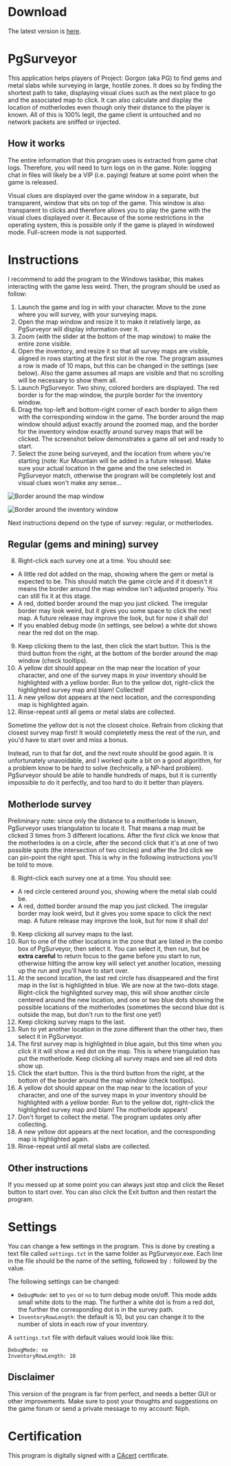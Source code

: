 # Download
The latest version is [here](https://github.com/dlebansais/PgSurveyor-Disclosed/releases/download/v1.0.0.43/PgSurveyor.exe).

# PgSurveyor
This application helps players of Project: Gorgon (aka PG) to find gems and metal slabs while surveying in large, hostile zones. It does so by finding the shortest path to take, displaying visual clues such as the next place to go and the associated map to click. It can also calculate and display the location of motherlodes even though only their distance to the player is known.
All of this is 100% legit, the game client is untouched and no network packets are sniffed or injected.  

## How it works
The entire information that this program uses is extracted from game chat logs. Therefore, you will need to turn logs on in the game. Note: logging chat in files will likely be a VIP (i.e. paying) feature at some point when the game is released.

Visual clues are displayed over the game window in a separate, but transparent, window that sits on top of the game. This window is also transparent to clicks and therefore allows you to play the game with the visual clues displayed over it.
Because of the some restrictions in the operating system, this is possible only if the game is played in windowed mode. Full-screen mode is not supported.

# Instructions
I recommend to add the program to the Windows taskbar, this makes interacting with the game less weird.
Then, the program should be used as follow:

1. Launch the game and log in with your character. Move to the zone where you will survey, with your surveying maps.
2. Open the map window and resize it to make it relatively large, as PgSurveyor will display information over it.
3. Zoom (with the slider at the bottom of the map window) to make the entire zone visible.
4. Open the inventory, and resize it so that all survey maps are visible, aligned in rows starting at the first slot in the row. The program assumes a row is made of 10 maps, but this can be changed in the settings (see below). Also the game assumes all maps are visible and that no scrolling will be necessary to show them all.
5. Launch PgSurveyor. Two shiny, colored borders are displayed. The red border is for the map window, the purple border for the inventory window.
6. Drag the top-left and bottom-right corner of each border to align them with the corresponding window in the game. The border around the map window should adjust exactly around the zoomed map, and the border for the inventory window exactly around survey maps that will be clicked. The screenshot below demonstrates a game all set and ready to start.
7. Select the zone being surveyed, and the location from where you're starting (note: Kur Mountain will be added in a future release). Make sure your actual location in the game and the one selected in PgSurveyor match, otherwise the program will be completely lost and visual clues won't make any sense...

![Border around the map window](/Screenshots/MapBorder.png?raw=true "Border around the map window")

![Border around the inventory window](/Screenshots/InventoryBorder.png?raw=true "Border around the inventory window")

Next instructions depend on the type of survey: regular, or motherlodes.
  
## Regular (gems and mining) survey

8. Right-click each survey one at a time. You should see:
  + A little red dot added on the map, showing where the gem or metal is expected to be. This should match the game circle and if it doesn't it means the border around the map window isn't adjusted properly. You can still fix it at this stage.
  + A red, dotted border around the map you just clicked. The irregular border may look weird, but it gives you some space to click the next map. A future release may improve the look, but for now it shall do!
  + If you enabled debug mode (in settings, see below) a white dot shows near the red dot on the map.
9. Keep clicking them to the last, then click the start button. This is the third button from the right, at the bottom of the border around the map window (check tooltips).
10. A yellow dot should appear on the map near the location of your character, and one of the survey maps in your inventory should be highlighted with a yellow border. Run to the yellow dot, right-click the highlighted survey map and blam! Collected!
11. A new yellow dot appears at the next location, and the corresponding map is highlighted again.
12. Rinse-repeat until all gems or metal slabs are collected.
 
Sometime the yellow dot is not the closest choice. Refrain from clicking that closest survey map first! It would completetly mess the rest of the run, and you'd have to start over and miss a bonus.

Instead, run to that far dot, and the next route should be good again. It is unfortunately unavoidable, and I worked quite a bit on a good algorithm, for a problem know to be hard to solve (technically, a NP-hard problem). PgSurveyor should be able to handle hundreds of maps, but it is currently impossible to do it perfectly, and too hard to do it better than players.

## Motherlode survey

Preliminary note: since only the distance to a motherlode is known, PgSurveyor uses triangulation to locate it. That means a map must be clicked 3 times from 3 different locations. After the first click we know that the motherlodes is on a circle, after the second click that it's at one of two possible spots (the intersection of two circles) and after the 3rd click we can pin-point the right spot. This is why in the following instructions you'll be told to move.

8. Right-click each survey one at a time. You should see:
  + A red circle centered around you, showing where the metal slab could be.
  + A red, dotted border around the map you just clicked. The irregular border may look weird, but it gives you some space to click the next map. A future release may improve the look, but for now it shall do!
9. Keep clicking all survey maps to the last.
10. Run to one of the other locations in the zone that are listed in the combo box of PgSurveyor, then select it. You can select it, then run, but be **extra careful** to return focus to the game before you start to run, otherwise hitting the arrow key will select yet another location, messing up the run and you'll have to start over.
11. At the second location, the last red circle has disappeared and the first map in the list is highlighted in blue. We are now at the two-dots stage. Right-click the highlighted survey map, this will show another circle centered around the new location, and one or two blue dots showing the possible locations of the motherlodes (sometimes the second blue dot is outside the map, but don't run to the first one yet!)
12. Keep clicking survey maps to the last.
13. Run to yet another location in the zone different than the other two, then select it in PgSurveyor.
14. The first survey map is highlighted in blue again, but this time when you click it it will show a red dot on the map. This is where triangulation has put the motherlode. Keep clicking all survey maps and see all red dots show up.
15. Click the start button. This is the third button from the right, at the bottom of the border around the map window (check tooltips).
16. A yellow dot should appear on the map near to the location of your character, and one of the survey maps in your inventory should be highlighted with a yellow border. Run to the yellow dot, right-click the highlighted survey map and blam! The motherlode appears!
17. Don't forget to collect the metal. The program updates only after collecting.
18. A new yellow dot appears at the next location, and the corresponding map is highlighted again.
19. Rinse-repeat until all metal slabs are collected.

## Other instructions

If you messed up at some point you can always just stop and click the Reset button to start over. You can also click the Exit button and then restart the program.

# Settings

You can change a few settings in the program. This is done by creating a text file called `settings.txt` in the same folder as PgSurveyor.exe. Each line in the file should be the name of the setting, followed by `:` followed by the value.

The following settings can be changed:

+ `DebugMode`: set to `yes` or `no` to turn debug mode on/off. This mode adds small white dots to the map. The further a white dot is from a red dot, the further the corresponding dot is in the survey path.
+ `InventoryRowLength`: the default is 10, but you can change it to the number of slots in each row of your inventory. 

A `settings.txt` file with default values would look like this:
    
    DebugMode: no
    InventoryRowLength: 10
    
## Disclaimer

This version of the program is far from perfect, and needs a better GUI or other improvements. Make sure to post your thoughts and suggestions on the game forum or send a private message to my account: Niph.


# Certification

This program is digitally signed with a [CAcert](https://www.cacert.org/) certificate.
